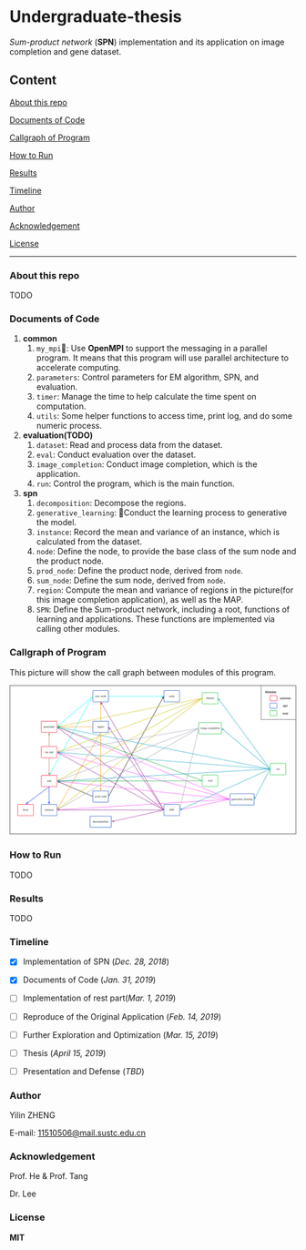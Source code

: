 # Undergraduate-thesis

*Sum-product network* (**SPN**) implementation and its application on image completion and gene dataset.

## Content

[About this repo](###about-this-repo)

[Documents of Code](###documents-of-code)

[Callgraph of Program](###callgraph-of-program)

[How to Run](###how-to-run)

[Results](###results)

[Timeline](###timeline)

[Author](###author)

[Acknowledgement](###acknowledgement)

[License](###license)

---

### About this repo

TODO

### Documents of Code

1. **common**
   1. `my_mpi`: Use **OpenMPI** to support the messaging in a parallel program. It means that this program will use parallel architecture to accelerate computing.
   2. `parameters`: Control parameters for EM algorithm, SPN, and evaluation.
   3. `timer`: Manage the time to help calculate the time spent on computation.
   4. `utils`: Some helper functions to access time, print log, and do some numeric process.
2. **evaluation(TODO)**
   1. `dataset`: Read and process data from the dataset.
   2. `eval`: Conduct evaluation over the dataset.
   3. `image_completion`: Conduct image completion, which is the application.
   4. `run`: Control the program, which is the main function.
3. **spn**
   1. `decomposition`: Decompose the regions.
   2. `generative_learning`: Conduct the learning process to generative the model.
   3. `instance`: Record the mean and variance of an instance, which is calculated from the dataset.
   4. `node`: Define the node, to provide the base class of the sum node and the product node.
   5. `prod_node`: Define the product node, derived from `node`.
   6. `sum_node`: Define the sum node, derived from `node`.
   7. `region`: Compute the mean and variance of regions in the picture(for this image completion application), as well as the MAP.
   8. `SPN`: Define the Sum-product network, including a root, functions of learning and applications. These functions are implemented via calling other modules.

### Callgraph of Program

This picture will show the call graph between modules of this program.

![Call graph of SPN](./figures/spn_callgraph.png)

### How to Run

TODO

### Results

TODO

### Timeline

- [x] Implementation of SPN (*Dec. 28, 2018*)

- [x] Documents of Code (*Jan. 31, 2019*)

- [ ] Implementation of rest part(*Mar. 1, 2019*)

- [ ] Reproduce of the Original Application (*Feb. 14, 2019*)

- [ ] Further Exploration and Optimization (*Mar. 15, 2019*)

- [ ] Thesis (*April 15, 2019*)

- [ ] Presentation and Defense (*TBD*)

### Author

Yilin ZHENG  

E-mail: 11510506@mail.sustc.edu.cn

### Acknowledgement

Prof. He & Prof. Tang

Dr. Lee

### License

**MIT**